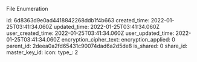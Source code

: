 File Enumeration

id: 6d8363d9e0ad4418842268ddb1f4b663
created_time: 2022-01-25T03:41:34.060Z
updated_time: 2022-01-25T03:41:34.060Z
user_created_time: 2022-01-25T03:41:34.060Z
user_updated_time: 2022-01-25T03:41:34.060Z
encryption_cipher_text: 
encryption_applied: 0
parent_id: 2deea0a2fd65431c90074dad6a2d5de8
is_shared: 0
share_id: 
master_key_id: 
icon: 
type_: 2